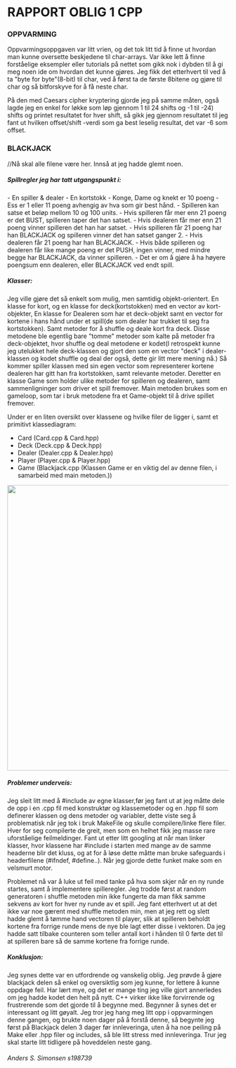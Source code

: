 <h1>RAPPORT OBLIG 1 CPP</h1>

<h3>OPPVARMING</h3>
  Oppvarmingsoppgaven var litt vrien, og det tok litt tid å finne ut hvordan man kunne oversette beskjedene til char-arrays.
  Var ikke lett å finne forståelige eksempler eller tutorials på nettet som gikk nok i dybden til å gi meg noen ide om hvordan det kunne gjøres.
  Jeg fikk det etterhvert til ved å ta "byte for byte"(8-bit) til char, ved å først ta de første 8bitene og gjøre til char og så bitforskyve for å få neste char.

På den med Caesars cipher kryptering gjorde jeg på samme måten, også lagde jeg en enkel for løkke som løp gjennom 1 til 24 shifts og -1 til -24) shifts og printet resultatet for hver shift, så gikk jeg gjennom resultatet til jeg fant ut hvilken offset/shift -verdi som ga best leselig resultat, det var -6 som offset.

  
<h3>BLACKJACK</h3>
//Nå skal alle filene være her. Innså at jeg hadde glemt noen.

<h5>Spillregler jeg har tatt utgangspunkt i:</h5>
- En spiller & dealer
- En kortstokk
- Konge, Dame og knekt er 10 poeng
- Ess er 1 eller 11 poeng avhengig av hva som gir best hånd.
- Spilleren kan satse et beløp mellom 10 og 100 units.
- Hvis spilleren får mer enn 21 poeng er det BUST, spilleren taper det han satset.
- Hvis dealeren får mer enn 21 poeng vinner spilleren det han har satset.
- Hvis spilleren får 21 poeng har han BLACKJACK og spilleren vinner det han satset ganger 2.
- Hvis dealeren får 21 poeng har han BLACKJACK.
- Hvis både spilleren og dealeren får like mange poeng er det PUSH, ingen vinner, med mindre begge har BLACKJACK, da   vinner spilleren.
- Det er om å gjøre å ha høyere poengsum enn dealeren, eller BLACKJACK ved endt spill.

<h5>Klasser:</h5>
Jeg ville gjøre det så enkelt som mulig, men samtidig objekt-orientert. En klasse for kort, og en klasse for deck(kortstokken) med en vector av kort-objekter, En klasse for Dealeren som har et deck-objekt samt en vector for kortene i hans hånd under et spill(de som dealer har trukket til seg fra kortstokken). Samt metoder for å shuffle og deale kort fra deck. Disse metodene ble egentlig bare "tomme" metoder som kalte på metoder fra deck-objektet, hvor shuffle og deal metodene er kodet(I retrospekt kunne jeg utelukket hele deck-klassen og gjort den som en vector "deck" i dealer-klassen og kodet shuffle og deal der også, dette gir litt mere mening nå.) Så kommer spiller klassen med sin egen vector som representerer kortene dealeren har gitt han fra kortstokken, samt relevante metoder. Deretter en klasse Game som holder ulike metoder for spilleren og dealeren, samt sammenligninger som driver et spill fremover. Main metoden brukes som en gameloop, som tar i bruk metodene fra et Game-objekt til å drive spillet fremover. 

Under er en liten oversikt over klassene og hvilke filer de ligger i, samt et primitivt klassediagram:

  - Card    (Card.cpp & Card.hpp)
  - Deck    (Deck.cpp & Deck.hpp)
  - Dealer  (Dealer.cpp & Dealer.hpp)
  - Player  (Player.cpp & Player.hpp)
  - Game    (Blackjack.cpp (Klassen Game er en viktig del av denne filen, i samarbeid med main metoden.))
  
<img src="https://scontent-ams.xx.fbcdn.net/hphotos-xpf1/v/t1.0-9/1623566_10153118851052464_3994729613835250899_n.jpg?oh=12bc7a16a9e596ce47f3e8d20088f650&oe=558E3604" width ="550" height ="650">
  
<h5>Problemer underveis:</h5>

Jeg sleit litt med å #include av egne klasser,før jeg fant ut at jeg måtte dele de opp i en .cpp fil med konstruktør og klassemetoder og en .hpp fil som definerer klassen og dens metoder og variabler, dette viste seg å problematisk når jeg tok i bruk MakeFile og skulle compilere/linke flere filer. Hver for seg compilerte de greit, men som en helhet fikk jeg masse rare uforståelige feilmeldinger. Fant ut etter litt googling at når man linker klasser, hvor klassene har #include i starten med mange av de samme headerne blir det kluss, og at for å løse dette måtte man bruke safeguards i headerfilene (#ifndef, #define..). Når jeg gjorde dette funket make som en velsmurt motor. 

Problemet nå var å luke ut feil med tanke på hva som skjer når en ny runde startes, samt å implementere spilleregler. Jeg trodde først at random generatoren i shuffle metoden min ikke fungerte da man fikk samme sekvens av kort for hver ny runde av et spill. Jeg fant etterhvert ut at det ikke var noe gærent med shuffle metoden min, men at jeg rett og slett hadde glemt å tømme hand vectoren til player, slik at spilleren beholdt kortene fra forrige runde mens de nye ble lagt etter disse i vektoren. Da jeg hadde satt tilbake counteren som teller antall kort i hånden til 0 førte det til at spilleren bare så de samme kortene fra forrige runde. 

<h5>Konklusjon:</h5>
Jeg synes dette var en utfordrende og vanskelig oblig. Jeg prøvde å gjøre blackjack delen så enkel og oversiktlig som jeg kunne, for lettere å kunne oppdage feil. Har lært mye, og det er mange ting jeg ville gjort annerledes om jeg hadde kodet den helt på nytt. C++ virker ikke like forvirrende og frustrerende som det gjorde til å begynne med. Begynner å synes det er interessant og litt gøyalt. Jeg tror jeg hang meg litt opp i oppvarmingen denne gangen, og brukte noen dager på å forstå denne, så begynte jeg først på Blackjack delen 3 dager før innleveringa, uten å ha noe peiling på Make eller .hpp filer og includes, så ble litt stress med innleveringa. Trur jeg skal starte litt tidligere på hoveddelen neste gang.


<h6>Anders S. Simonsen s198739</h6>
